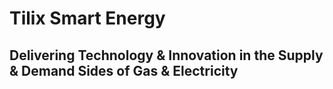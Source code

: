 # Tilix Smart Energy

## Delivering Technology & Innovation in the Supply & Demand Sides of Gas & Electricity
